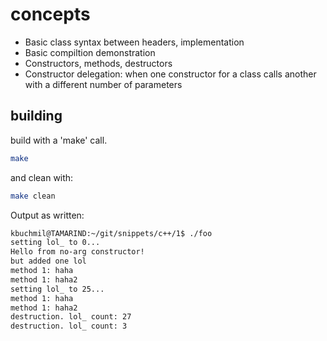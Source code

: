 # concepts

* Basic class syntax between headers, implementation
* Basic compiltion demonstration
* Constructors, methods, destructors
* Constructor delegation: when one constructor for a class calls another with a different number of parameters

## building
build with a 'make' call.

```sh
make
```
and clean with:
```sh
make clean
```

Output as written:

```sh
kbuchmil@TAMARIND:~/git/snippets/c++/1$ ./foo
setting lol_ to 0...
Hello from no-arg constructor!
but added one lol
method 1: haha
method 1: haha2
setting lol_ to 25...
method 1: haha
method 1: haha2
destruction. lol_ count: 27
destruction. lol_ count: 3
```